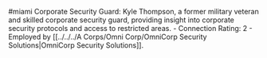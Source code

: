 #miami 
Corporate Security Guard: Kyle Thompson, a former military veteran and skilled corporate security guard, providing insight into corporate security protocols and access to restricted areas. - Connection Rating: 2 - Employed by [[../../../A Corps/Omni Corp/OmniCorp Security Solutions|OmniCorp Security Solutions]].
